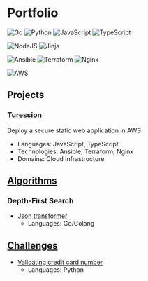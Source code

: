 # Portfolio
![Go](https://img.shields.io/badge/go-%2300ADD8.svg?style=for-the-badge&logo=go&logoColor=white) ![Python](https://img.shields.io/badge/python-3670A0?style=for-the-badge&logo=python&logoColor=ffdd54) ![JavaScript](https://img.shields.io/badge/javascript-%23323330.svg?style=for-the-badge&logo=javascript&logoColor=%23F7DF1E) ![TypeScript](https://img.shields.io/badge/typescript-%23007ACC.svg?style=for-the-badge&logo=typescript&logoColor=white)

![NodeJS](https://img.shields.io/badge/node.js-6DA55F?style=for-the-badge&logo=node.js&logoColor=white) ![Jinja](https://img.shields.io/badge/jinja-white.svg?style=for-the-badge&logo=jinja&logoColor=black)

![Ansible](https://img.shields.io/badge/ansible-%231A1918.svg?style=for-the-badge&logo=ansible&logoColor=white) ![Terraform](https://img.shields.io/badge/terraform-%235835CC.svg?style=for-the-badge&logo=terraform&logoColor=white) ![Nginx](https://img.shields.io/badge/nginx-%23009639.svg?style=for-the-badge&logo=nginx&logoColor=white) 

![AWS](https://img.shields.io/badge/AWS-%23FF9900.svg?style=for-the-badge&logo=amazon-aws&logoColor=white)

## Projects

### [Turession](https://github.com/benguegan/turession)
Deploy a secure static web application in AWS 

  - Languages: JavaScript, TypeScript
  - Technologies: Ansible, Terraform, Nginx
  - Domains: Cloud Infrastructure

## [Algorithms](https://github.com/benguegan/algorithms/tree/main)

### Depth-First Search
  - [Json transformer](https://github.com/benguegan/algorithms/blob/main/depth-first-search/json-transformer/go/recursive/README.md) 
    - Languages: Go/Golang

## [Challenges](https://github.com/benguegan/challenges/tree/main)
- [Validating credit card number](https://github.com/benguegan/challenges/blob/main/validating-credit-card-number/python/validating-credit-card-number.py)
  - Languages: Python
